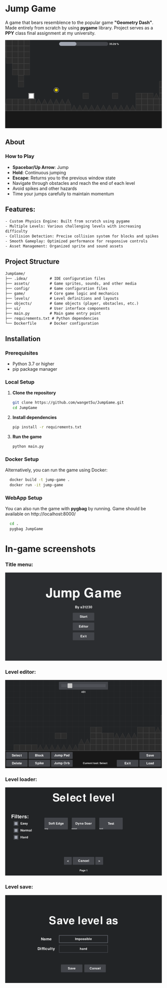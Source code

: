 # Jump Game

A game that bears resemblence to the popular game <b>"Geometry Dash"</b>. Made entirely from scratch by using <b>pygame</b> library. Project serves as a <b>PPY</b> class final assignment at my university.

![screenshot](assets/screenshot5.PNG)

## About 
    
### How to Play
- **Spacebar/Up Arrow**: Jump
- **Hold**: Continuous jumping
- **Escape**: Returns you to the previous window state
- Navigate through obstacles and reach the end of each level
- Avoid spikes and other hazards
- Time your jumps carefully to maintain momentum

## Features: </h4>

    - Custom Physics Engine: Built from scratch using pygame
    - Multiple Levels: Various challenging levels with increasing difficulty
    - Collision Detection: Precise collision system for blocks and spikes
    - Smooth Gameplay: Optimized performance for responsive controls
    - Asset Management: Organized sprite and sound assets

## Project Structure

```
JumpGame/
├── .idea/          # IDE configuration files
├── assets/         # Game sprites, sounds, and other media
├── config/         # Game configuration files
├── game/           # Core game logic and mechanics
├── levels/         # Level definitions and layouts
├── objects/        # Game objects (player, obstacles, etc.)
├── ui/             # User interface components
├── main.py         # Main game entry point
├── requirements.txt # Python dependencies
└── Dockerfile      # Docker configuration
```

## Installation

### Prerequisites

- Python 3.7 or higher
- pip package manager

### Local Setup

1. **Clone the repository**
   ```bash
   git clone https://github.com/wanget5u/JumpGame.git
   cd JumpGame
   ```

2. **Install dependencies**
   ```bash
   pip install -r requirements.txt
   ```

3. **Run the game**
   ```bash
   python main.py
   ```

### Docker Setup

Alternatively, you can run the game using Docker:

```bash
  docker build -t jump-game .
  docker run -it jump-game
```

### WebApp Setup

You can also run the game with <b>pygbag</b> by running. Game should be available on http://localhost:8000/
```bash
  cd .
  pygbag JumpGame
```

# In-game screenshots

### Title menu:

![screenshot](assets/screenshot1.PNG)

### Level editor:

![screenshot](assets/screenshot2.PNG)

### Level loader:

![screenshot](assets/screenshot3.PNG)

### Level save:

![screenshot](assets/screenshot4.PNG)